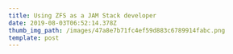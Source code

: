```yaml
---
title: Using ZFS as a JAM Stack developer
date: 2019-08-03T06:52:14.378Z
thumb_img_path: /images/47a8e7b71fc4ef59d883c6789914fabc.png
template: post
---
```


